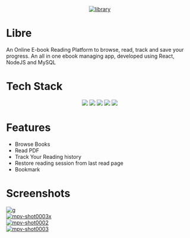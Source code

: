 <p align="center">
    <a href="https://ibb.co/Ry6h5zS"><img src="https://i.ibb.co/Ry6h5zS/library.png" alt="library" border="0"></a>
</p>

# Libre
An Online E-book Reading Platform to browse, read, track and save your progress. An all in one ebook managing app, developed using React, NodeJS and MySQL

# Tech Stack
  <p align="center">
    <a href=""><img src="https://img.shields.io/badge/javascript-%23323330.svg?style=for-the-badge&logo=javascript&logoColor=%23F7DF1E"></a>
    <a href=""><img src="https://img.shields.io/badge/React-20232A?style=for-the-badge&logo=react&logoColor=61DAFB"></a>
    <a href=""><img src="https://img.shields.io/badge/Node.js-43853D?style=for-the-badge&logo=node.js&logoColor=white"></a>
    <a href=""><img src="https://img.shields.io/badge/MySQL-00000F?style=for-the-badge&logo=mysql&logoColor=white"></a>
    <a href=""><img src="https://img.shields.io/badge/React-20232A?style=for-the-badge&logo=react&logoColor=61DAFB"></a>
   </p>
  
# Features
- Browse Books
- Read PDF
- Track Your Reading history
- Restore reading session from last read page
- Bookmark

# Screenshots
<a href="https://ibb.co/JdrDsYH"><img src="https://i.ibb.co/JdrDsYH/g.jpg" alt="g" border="0"></a> <br>
<a href="https://ibb.co/ZT170V0"><img src="https://i.ibb.co/ZT170V0/mpv-shot0003x.jpg" alt="mpv-shot0003x" border="0"></a> <br>
<a href="https://ibb.co/PYSG0YG"><img src="https://i.ibb.co/PYSG0YG/mpv-shot0002.jpg" alt="mpv-shot0002" border="0"></a> <br>
<a href="https://ibb.co/WV0Qq0s"><img src="https://i.ibb.co/WV0Qq0s/mpv-shot0003.jpg" alt="mpv-shot0003" border="0"></a> <br>
